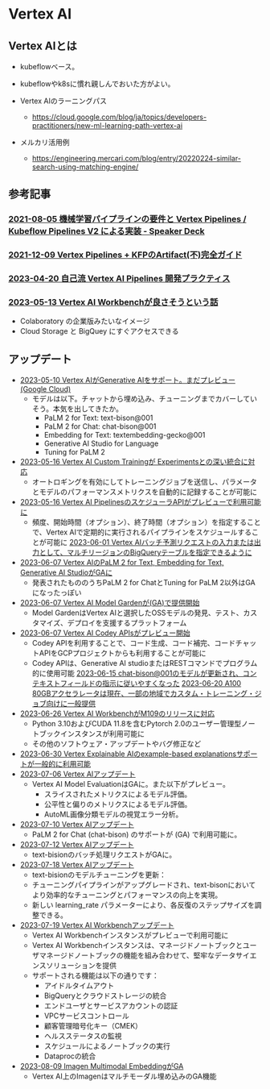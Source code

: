 # Vertex AI

## Vertex AIとは

- kubeflowベース。
- kubeflowやk8sに慣れ親しんでおいた方がよい。

- Vertex AIのラーニングパス
  - https://cloud.google.com/blog/ja/topics/developers-practitioners/new-ml-learning-path-vertex-ai

- メルカリ活用例
  - https://engineering.mercari.com/blog/entry/20220224-similar-search-using-matching-engine/

## 参考記事

### [2021-08-05 機械学習パイプラインの要件と Vertex Pipelines / Kubeflow Pipelines V2 による実装 - Speaker Deck](https://speakerdeck.com/asei/kubeflow-pipelines-v2-niyorushi-zhuang)

### [2021-12-09 Vertex Pipelines + KFPのArtifact(不)完全ガイド](https://zenn.dev/kurushi/articles/01ac5fdc4e1bfc)

### [2023-04-20 自己流 Vertex AI Pipelines 開発プラクティス](https://note.com/tatsuyashirakawa/n/n146551bc5a66)

### [2023-05-13 Vertex AI Workbenchが良さそうという話](https://twitter.com/naganumat/status/1657309179110117378)

- Colaboratory の企業版みたいなイメージ
- Cloud Storage と BigQuey にすぐアクセスできる

## アップデート

- [2023-05-10 Vertex AIがGenerative AIをサポート。まだプレビュー (Google Cloud)](https://cloud.google.com/release-notes#May_10_2023)
  - モデルは以下。チャットから埋め込み、チューニングまでカバーしていそう。本気を出してきたか。
    - PaLM 2 for Text: text-bison@001
    - PaLM 2 for Chat: chat-bison@001
    - Embedding for Text: textembedding-gecko@001
    - Generative AI Studio for Language
    - Tuning for PaLM 2
- [2023-05-16 Vertex AI Custom Trainingが Experimentsとの深い統合に対応](https://cloud.google.com/release-notes#May_16_2023)
  - オートロギングを有効にしてトレーニングジョブを送信し、パラメータとモデルのパフォーマンスメトリクスを自動的に記録することが可能に
- [2023-05-16 Vertex AI PipelinesのスケジューラAPIがプレビューで利用可能に](https://cloud.google.com/release-notes#May_16_2023)
  - 頻度、開始時間（オプション）、終了時間（オプション）を指定することで、Vertex AIで定期的に実行されるパイプラインをスケジュールすることが可能に
 [2023-06-01 Vertex AIバッチ予測リクエストの入力または出力として、マルチリージョンのBigQueryテーブルを指定できるように](https://cloud.google.com/release-notes#June_01_2023)
- [2023-06-07 Vertex AIのPaLM 2 for Text, Embedding for Text, Generative AI StudioがGAに](https://cloud.google.com/release-notes#June_07_2023)
  - 発表されたもののうちPaLM 2 for ChatとTuning for PaLM 2以外はGAになったっぽい
- [2023-06-07 Vertex AI Model Gardenが(GA)で提供開始](https://cloud.google.com/release-notes#June_07_2023)
  - Model GardenはVertex AIと選択したOSSモデルの発見、テスト、カスタマイズ、デプロイを支援するプラットフォーム
- [2023-06-07 Vertex AI Codey APIsがプレビュー開始](https://cloud.google.com/release-notes#June_07_2023)
  - Codey APIを利用することで、コード生成、コード補完、コードチャットAPIをGCPプロジェクトからも利用することが可能に
  - Codey APIは、Generative AI studioまたはRESTコマンドでプログラム的に使用可能
 [2023-06-15 chat-bison@001のモデルが更新され、コンテキストフィールドの指示に従いやすくなった](https://cloud.google.com/release-notes#June_15_2023)
 [2023-06-20 A100 80GBアクセラレータは現在、一部の地域でカスタム・トレーニング・ジョブ向けに一般提供](https://cloud.google.com/release-notes#June_20_2023)
- [2023-06-26 Vertex AI WorkbenchがM109のリリースに対応](https://cloud.google.com/release-notes#June_26_2023)
  - Python 3.10およびCUDA 11.8を含むPytorch 2.0のユーザー管理型ノートブックインスタンスが利用可能に
  - その他のソフトウェア・アップデートやバグ修正など
- [2023-06-30 Vertex Explainable AIのexample-based explanationsサポートが一般的に利用可能](https://cloud.google.com/release-notes#June_30_2023)
- [2023-07-06 Vertex AIアップデート](https://cloud.google.com/release-notes#July_07_2023)
  - Vertex AI Model EvaluationはGAに。また以下がプレビュー。
    - スライスされたメトリクスによるモデル評価。
    - 公平性と偏りのメトリクスによるモデル評価。
    - AutoML画像分類モデルの視覚エラー分析。
- [2023-07-10 Vertex AIアップデート](https://cloud.google.com/release-notes#July_10_2023)
  - PaLM 2 for Chat (chat-bison) のサポートが (GA) で利用可能に。
- [2023-07-12 Vertex AIアップデート](https://cloud.google.com/release-notes#July_12_2023)
  - text-bisionのバッチ処理リクエストがGAに。
- [2023-07-18 Vertex AIアップデート](https://cloud.google.com/release-notes#July_18_2023)
  - text-bisionのモデルチューニングを更新：
  - チューニングパイプラインがアップグレードされ、text-bisonにおいてより効率的なチューニングとパフォーマンスの向上を実現。
  - 新しい learning_rate パラメーターにより、各反復のステップサイズを調整できる。
- [2023-07-19 Vertex AI Workbenchアップデート](https://cloud.google.com/release-notes#July_19_2023)
  - Vertex AI Workbenchインスタンスがプレビューで利用可能に
  - Vertex AI Workbenchインスタンスは、マネージドノートブックとユーザマネージドノートブックの機能を組み合わせて、堅牢なデータサイエンスソリューションを提供
  - サポートされる機能は以下の通りです：
    - アイドルタイムアウト
    - BigQueryとクラウドストレージの統合
    - エンドユーザとサービスアカウントの認証
    - VPCサービスコントロール
    - 顧客管理暗号化キー（CMEK）
    - ヘルスステータスの監視
    - スケジュールによるノートブックの実行
    - Dataprocの統合
- [2023-08-09 Imagen Multimodal EmbeddingがGA](https://cloud.google.com/release-notes#August_09_2023)
  - Vertex AI上のImagenはマルチモーダル埋め込みのGA機能
